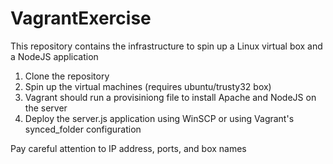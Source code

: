 # VagrantExercise
This repository contains the infrastructure to spin up a Linux virtual box and a NodeJS application

1. Clone the repository
2. Spin up the virtual machines (requires ubuntu/trusty32 box)
3. Vagrant should run a provisiniong file to install Apache and NodeJS on the server
4. Deploy the server.js application using WinSCP or using Vagrant's synced_folder configuration

Pay careful attention to IP address, ports, and box names
